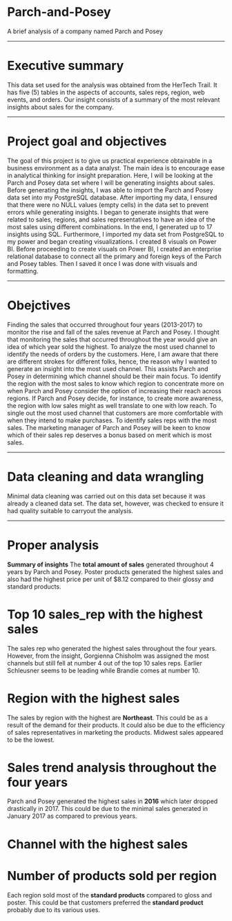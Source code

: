 # Parch-and-Posey
A brief analysis of a company named Parch and Posey

---
# Executive summary
This data set used for the analysis was obtained from the HerTech Trail. It has five (5) tables in the aspects of accounts, sales reps, region, web events, and orders. Our insight consists of a summary of the most relevant insights about sales for the company.

---
# Project goal and objectives
The goal of this project is to give us practical experience obtainable in a business environment as a data analyst. The main idea is to encourage ease in analytical thinking for insight preparation.
Here, I will be looking at the Parch and Posey data set where I will be generating insights about sales.
Before generating the insights, I was able to import the Parch and Posey data set into my PostgreSQL database. After importing my data, I ensured that there were no NULL values (empty cells) in the data set to prevent errors while generating insights.
I began to generate insights that were related to sales, regions, and sales representatives to have an idea of the most sales using different combinations. In the end, I generated up to 17 insights using SQL.
Furthermore, I imported my data set from PostgreSQL to my power and began creating visualizations. I created 8 visuals on Power BI. Before proceeding to create visuals on Power BI, I created an enterprise relational database to connect all the primary and foreign keys of the Parch and Posey tables. Then I saved it once I was done with visuals and formatting.

---
# Obejctives
Finding the sales that occurred throughout four years (2013-2017) to monitor the rise and fall of the sales revenue at Parch and Posey. I thought that monitoring the sales that occurred throughout the year would give an idea of which year sold the highest.
To analyze the most used channel to identify the needs of orders by the customers. Here, I am aware that there are different strokes for different folks, hence, the reason why I wanted to generate an insight into the most used channel. This assists Parch and Posey in determining which channel should be their main focus.
To identify the region with the most sales to know which region to concentrate more on when Parch and Posey consider the option of increasing their reach across regions. If Parch and Posey decide, for instance, to create more awareness, the region with low sales might as well translate to one with low reach.
To single out the most used channel that customers are more comfortable with when they intend to make purchases.
To identify sales reps with the most sales. The marketing manager of Parch and Posey will be keen to know which of their sales rep deserves a bonus based on merit which is most sales.

---
# Data cleaning and data wrangling

Minimal data cleaning was carried out on this data set because it was already a cleaned data set. The data set, however, was checked to ensure it had quality suitable to carryout the analysis.

---
# Proper analysis

**Summary of insights**
The **total amount of sales** generated throughout 4 years by Parch and Posey. Poster products generated the highest sales and also had the highest price per unit of $8.12 compared to their glossy and standard products. 

# Top 10 sales_rep with the highest sales

The sales rep who generated the highest sales throughout the four years. However, from the insight, Gorgienna Chisholm was assigned the most channels but still fell at number 4 out of the top 10 sales reps. Earlier Schleusner seems to be leading while Brandie comes at number 10.


# Region with the highest sales

The sales by region with the highest are **Northeast**. This could be as a result of the demand for their products. It could also be due to the efficiency of sales representatives in marketing the products. Midwest sales appeared to be the lowest.

# Sales trend analysis throughout the four years
Parch and Posey generated the highest sales in **2016** which later dropped drastically in 2017. This could be due to the minimal sales generated in January 2017 as compared to previous years.

# Channel with the highest sales

# Number of products sold per region
Each region sold most of the **standard products** compared to gloss and poster. This could be that customers preferred the **standard product** probably due to its various uses.


